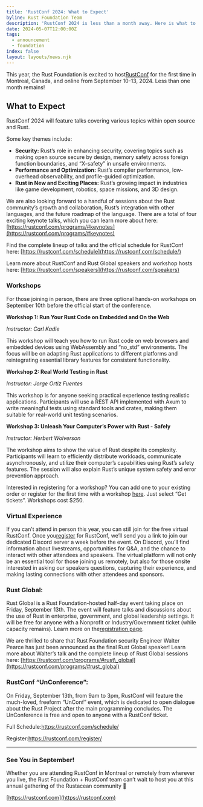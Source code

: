 ```yaml
---
title: 'RustConf 2024: What to Expect'
byline: Rust Foundation Team
description: 'RustConf 2024 is less than a month away. Here is what to expect. '
date: 2024-05-07T12:00:00Z
tags:
  - announcement
  - foundation
index: false
layout: layouts/news.njk
---
```

This year, the Rust Foundation is excited to host[<u>RustConf</u>](https://rustconf.com/) for the first time in Montreal, Canada, and online from September 10-13, 2024. Less than one month remains!

## What to Expect

RustConf 2024 will feature talks covering various topics within open source and Rust.

Some key themes include:

* **Security:** Rust’s role in enhancing security, covering topics such as making open source secure by design, memory safety across foreign function boundaries, and “X-safety” in unsafe environments.
* **Performance and Optimization:** Rust’s compiler performance, low-overhead observability, and profile-guided optimization.
* **Rust in New and Exciting Places:** Rust’s growing impact in industries like game development, robotics, space missions, and 3D design.

We are also looking forward to a handful of sessions about the Rust community’s growth and collaboration, Rust’s integration with other languages, and the future roadmap of the language. There are a total of four exciting keynote talks, which you can learn more about here: [https://rustconf.com/programs/#keynotes](https://rustconf.com/programs/#keynotes)

Find the complete lineup of talks and the official schedule for RustConf here: [https://rustconf.com/schedule](https://rustconf.com/schedule/)

Learn more about RustConf and Rust Global speakers and workshop hosts here: [https://rustconf.com/speakers](https://rustconf.com/speakers)

### Workshops

For those joining in person, there are three optional hands-on workshops on September 10th before the official start of the conference.

**Workshop 1: Run Your Rust Code on Embedded and On the Web**

*Instructor: Carl Kadie*

This workshop will teach you how to run Rust code on web browsers and embedded devices using WebAssembly and “no\_std” environments. The focus will be on adapting Rust applications to different platforms and reintegrating essential library features for consistent functionality.

**Workshop 2: Real World Testing in Rust**

*Instructor: Jorge Ortiz Fuentes*

This workshop is for anyone seeking practical experience testing realistic applications. Participants will use a REST API implemented with Axum to write meaningful tests using standard tools and crates, making them suitable for real-world unit testing scenarios.

**Workshop 3: Unleash Your Computer’s Power with Rust - Safely**

*Instructor: Herbert Wolverson*

The workshop aims to show the value of Rust despite its complexity. Participants will learn to efficiently distribute workloads, communicate asynchronously, and utilize their computer’s capabilities using Rust’s safety features. The session will also explain Rust’s unique system safety and error prevention approach.

Interested in registering for a workshop? You can add one to your existing order or register for the first time with a workshop [here](https://www.eventbrite.com/e/rustconf-2024-tickets-865842106047). Just select “Get tickets”. Workshops cost $250.

### Virtual Experience

If you can’t attend in person this year, you can still join for the free virtual RustConf. Once you[<u>register</u>](https://rustconf.com/register/) for RustConf, we’ll send you a link to join our dedicated Discord server a week before the event. On Discord, you’ll find information about livestreams, opportunities for Q&A, and the chance to interact with other attendees and speakers. The virtual platform will not only be an essential tool for those joining us remotely, but also for those onsite interested in asking our speakers questions, capturing their experience, and making lasting connections with other attendees and sponsors.

### Rust Global:

Rust Global is a Rust Foundation-hosted half-day event taking place on Friday, September 13th. The event will feature talks and discussions about the use of Rust in enterprise, government, and global leadership settings. It will be free for anyone with a Nonprofit or Industry/Government ticket (while capacity remains). Learn more on the[<u>registration page</u>](https://www.eventbrite.com/e/rustconf-2024-tickets-865842106047?aff=oddtdtcreator).

We are thrilled to share that Rust Foundation security Engineer Walter Pearce has just been announced as the final Rust Global speaker! Learn more about Walter’s talk and the complete lineup of Rust Global sessions here: [https://rustconf.com/programs/#rust\_global](https://rustconf.com/programs/#rust_global)

### RustConf “UnConference”:

On Friday, September 13th, from 9am to 3pm, RustConf will feature the much-loved, freeform “UnConf” event, which is dedicated to open dialogue about the Rust Project after the main programming concludes. The UnConference is free and open to anyone with a RustConf ticket.

Full Schedule:[<u>https://rustconf.com/schedule/</u>](https://rustconf.com/schedule/)

Register:[<u>https://rustconf.com/register/</u>](https://rustconf.com/register/)

---

### See You in September!

Whether you are attending RustConf in Montreal or remotely from wherever you live, the Rust Foundation + RustConf team can’t wait to host you at this annual gathering of the Rustacean community 🦀

[https://rustconf.com](https://rustconf.com)

&nbsp;

&nbsp;

&nbsp;